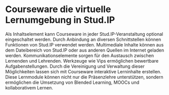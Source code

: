 # Courseware die virtuelle Lernumgebung in Stud.IP

Als Inhaltselement kann Courseware in jeder Stud.IP-Veranstaltung optional eingeschaltet werden. Durch Anbindung an diversen Schnittstellen können Funktionen von Stud.IP verwendet werden.
Multimediale Inhalte können aus dem Dateibereich von Stud.IP oder aus anderen Quellen im Internet geladen werden. Kommunikationselemente sorgen für den Austausch zwischen Lernenden und Lehrenden. Werkzeuge wie Vips ermöglichen bewertbare Aufgabenstellungen. Durch die Vereinigung und Verwaltung dieser Möglichkeiten lassen sich mit Courseware interaktive Lerninhalte erstellen. Diese Lernmodule können nicht nur die Präsenzlehre unterstützen, sondern ermöglichen die Umsetzung von Blended Learning, MOOCs und kollaborativem Lernen.
